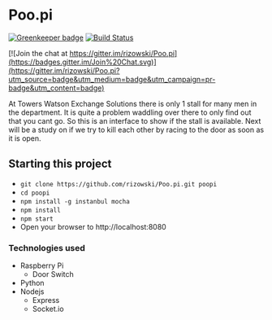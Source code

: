 Poo.pi
======

[![Greenkeeper badge](https://badges.greenkeeper.io/Rizowski-Projects/Poo.pi.svg)](https://greenkeeper.io/)
[![Build Status](https://travis-ci.org/rizowski/Poo.pi.svg?branch=master)](https://travis-ci.org/rizowski/Poo.pi)

[![Join the chat at https://gitter.im/rizowski/Poo.pi](https://badges.gitter.im/Join%20Chat.svg)](https://gitter.im/rizowski/Poo.pi?utm_source=badge&utm_medium=badge&utm_campaign=pr-badge&utm_content=badge)

At Towers Watson Exchange Solutions there is only 1 stall for many men in the department. It is quite a problem waddling over there to only find out that you cant go. So this is an interface to show if the stall is available. Next will be a study on if we try to kill each other by racing to the door as soon as it is open.


## Starting this project
  - `git clone https://github.com/rizowski/Poo.pi.git poopi`
  - `cd poopi`
  - `npm install -g instanbul mocha`
  - `npm install`
  - `npm start`
  - Open your browser to http://localhost:8080

### Technologies used
  * Raspberry Pi
    * Door Switch
  * Python
  * Nodejs
    * Express
    * Socket.io

